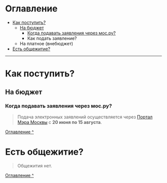 <a id="index"></a>
# Оглавление
- [Как поступить?](#q1)
  - [На бюджет](#q2)
	  - [Когда подавать заявления через мос.ру?](#q3)
	  - Как подать заявление?
  - На платное (внебюджет)
- [Есть общежитие?](#q4)

***

<a id="q1"></a>
# Как поступить?
<a id="q2"></a>
## На бюджет
<a id="q3"></a>
### Когда подавать заявления через мос.ру?
>Подача электронных заявлений осуществляется через [Портал Мэра Москвы](https://www.mos.ru) с **20 июня по 15 августа**.

[Оглавление ^](#index)

<a id="q4"></a>
# Есть общежитие?
>Общежития нет.

[Оглавление ^](#index)
